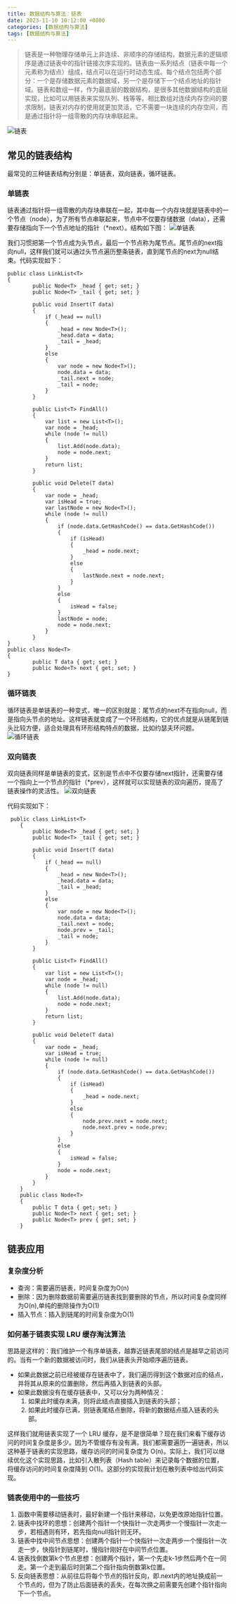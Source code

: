 ```yaml
---
title: 数据结构与算法：链表
date: 2023-11-10 10:12:00 +0800
categories: [数据结构与算法]
tags: [数据结构与算法]
---
```


> 链表是一种物理存储单元上非连续、非顺序的存储结构，数据元素的逻辑顺序是通过链表中的指针链接次序实现的。链表由一系列结点（链表中每一个元素称为结点）组成，结点可以在运行时动态生成。每个结点包括两个部分：一个是存储数据元素的数据域，另一个是存储下一个结点地址的指针域。链表和数组一样，作为最底层的数据结构，是很多其他数据结构的底层实现，比如可以用链表来实现队列、栈等等。相比数组对连续内存空间的要求限制，链表对内存的使用就更加灵活，它不需要一块连续的内存空间，而是通过指针将一组零散的内存块串联起来。

![链表](/assets/img/link-list/001.png)

## 常见的链表结构

最常见的三种链表结构分别是：单链表，双向链表，循环链表。

### 单链表

链表通过指针将一组零散的内存块串联在一起，其中每一个内存块就是链表中的一个节点（node），为了所有节点串联起来，节点中不仅要存储数据（data），还需要存储指向下一个节点地址的指针（*next）。结构如下图：
![单链表](/assets/img/link-list/002.png)

我们习惯把第一个节点成为头节点，最后一个节点称为尾节点。尾节点的next指向null，这样我们就可以通过头节点遍历整条链表，直到尾节点的next为null结束。代码实现如下：

```
public class LinkList<T>
{
        public Node<T> _head { get; set; }
        public Node<T> _tail { get; set; }

        public void Insert(T data)
        {
            if (_head == null)
            {
                _head = new Node<T>();
                _head.data = data;
                _tail = _head;
            }
            else
            {
                var node = new Node<T>();
                node.data = data;
                _tail.next = node;
                _tail = node;
            }
        }

        public List<T> FindAll()
        {
            var list = new List<T>();
            var node = _head;
            while (node != null)
            {
                list.Add(node.data);
                node = node.next;
            }
            return list;
        }

        public void Delete(T data)
        {
            var node = _head;
            var isHead = true;
            var lastNode = new Node<T>();
            while (node != null)
            {
                if (node.data.GetHashCode() == data.GetHashCode())
                {
                    if (isHead)
                    {
                        _head = node.next;
                    }
                    else
                    {
                        lastNode.next = node.next;
                    }
                }
                else
                {
                    isHead = false;
                }
                lastNode = node;
                node = node.next;
            }
        }
}
public class Node<T>
{
        public T data { get; set; }
        public Node<T> next { get; set; }
}
```

### 循环链表

循环链表是单链表的一种变式，唯一的区别就是：尾节点的next不在指向null，而是指向头节点的地址。这样链表就变成了一个环形结构，它的优点就是从链尾到链头比较方便，适合处理具有环形结构特点的数据，比如约瑟夫环问题。
![循环链表](/assets/img/link-list/003.png)

### 双向链表

双向链表同样是单链表的变式，区别是节点中不仅要存储next指针，还需要存储一个指向上一个节点的指针（*prev），这样就可以实现链表的双向遍历，提高了链表操作的灵活性。
![双向链表](/assets/img/link-list/004.png)

代码实现如下：

```
 public class LinkList<T>
    {
        public Node<T> _head { get; set; }
        public Node<T> _tail { get; set; }

        public void Insert(T data)
        {
            if (_head == null)
            {
                _head = new Node<T>();
                _head.data = data;
                _tail = _head;
            }
            else
            {
                var node = new Node<T>();
                node.data = data;
                _tail.next = node;
                node.prev = _tail;
                _tail = node;
            }
        }

        public List<T> FindAll()
        {
            var list = new List<T>();
            var node = _head;
            while (node != null)
            {
                list.Add(node.data);
                node = node.next;
            }
            return list;
        }

        public void Delete(T data)
        {
            var node = _head;
            var isHead = true;
            while (node != null)
            {
                if (node.data.GetHashCode() == data.GetHashCode())
                {
                    if (isHead)
                    {
                        _head = node.next;
                    }
                    else
                    {
                        node.prev.next = node.next;
                        node.next.prev = node.prev;
                    }
                }
                else
                {
                    isHead = false;
                }
                node = node.next;
            }
        }
    }
    public class Node<T>
    {
        public T data { get; set; }
        public Node<T> next { get; set; }
        public Node<T> prev { get; set; }
    }
```
## 链表应用

### 复杂度分析

- 查询：需要遍历链表，时间复杂度为O(n)
- 删除：因为删除数据前需要遍历链表找到要删除的节点，所以时间复杂度同样为O(n),单纯的删除操作为O(1)
- 插入节点：插入到链尾的时间复杂度为O(1)

### 如何基于链表实现 LRU 缓存淘汰算法

思路是这样的：我们维护一个有序单链表，越靠近链表尾部的结点是越早之前访问的。当有一个新的数据被访问时，我们从链表头开始顺序遍历链表。

- 如果此数据之前已经被缓存在链表中了，我们遍历得到这个数据对应的结点，并将其从原来的位置删除，然后再插入到链表的头部。
- 如果此数据没有在缓存链表中，又可以分为两种情况：
  1. 如果此时缓存未满，则将此结点直接插入到链表的头部；
  2. 如果此时缓存已满，则链表尾结点删除，将新的数据结点插入链表的头部。

这样我们就用链表实现了一个 LRU 缓存，是不是很简单？现在我们来看下缓存访问的时间复杂度是多少。因为不管缓存有没有满，我们都需要遍历一遍链表，所以这种基于链表的实现思路，缓存访问的时间复杂度为 O(n)。实际上，我们可以继续优化这个实现思路，比如引入散列表（Hash table）来记录每个数据的位置，将缓存访问的时间复杂度降到 O(1)。这部分的实现我计划在散列表中给出代码实现。

### 链表使用中的一些技巧

1. 函数中需要移动链表时，最好新建一个指针来移动，以免更改原始指针位置。
2. 链表中找环的思想：创建两个指针一个快指针一次走两步一个慢指针一次走一步，若相遇则有环，若先指向null指针则无环。
3. 链表中找中间节点思想：创建两个指针一个快指针一次走两步一个慢指针一次走一步，快指针到链尾时，慢指针刚好在中间节点位置。
4. 链表找倒数第k个节点思想：创建两个指针，第一个先走k-1步然后两个在一同走。第一个走到最后时则第二个指针指向倒数第k位置。
5. 反向链表思想：从前往后将每个节点的指针反向，即.next内的地址换成前一个节点的，但为了防止后面链表的丢失，在每次换之前需要先创建个指针指向下一个节点。

